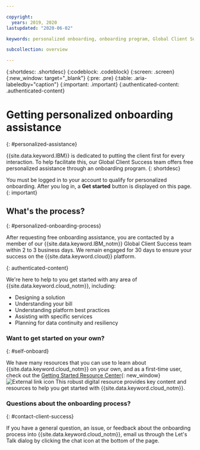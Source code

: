 ```yaml
---

copyright:
  years: 2019, 2020
lastupdated: "2020-06-02"

keywords: personalized onboarding, onboarding program, Global Client Success, getting started, how to, get help, new user, first time, personal, dedicated assistance, cloud onboarding, account setup, first time, how to use cloud, new to cloud, initial setup, sales, direct assignment, onboard, ready to start, help, initial deployment

subcollection: overview

---
```


{:shortdesc: .shortdesc}
{:codeblock: .codeblock}
{:screen: .screen}
{:new_window: target="_blank"}
{:pre: .pre}
{:table: .aria-labeledby="caption"}
{:important: .important}
{:authenticated-content: .authenticated-content}

# Getting personalized onboarding assistance
{: #personalized-assistance}

{{site.data.keyword.IBM}} is dedicated to putting the client first for every interaction. To help facilitate this, our Global Client Success team offers free personalized assistance through an onboarding program.
{: shortdesc}

You must be logged in to your account to qualify for personalized onboarding. After you log in, a **Get started** button is displayed on this page. 
{: important}

## What's the process?
{: #personalized-onboarding-process}

After requesting free onboarding assistance, you are contacted by a member of our {{site.data.keyword.IBM_notm}} Global Client Success team within 2 to 3 business days. We remain engaged for 30 days to ensure your success on the {{site.data.keyword.cloud}} platform. 

<div class="onboarding-ub">
  <div class="ub-widget" style="display: flex;">
    <div ub-in-page="5cbe76490f72eb04484f31e8"></div>
  </div>
</div>
{: authenticated-content}

We're here to help to you get started with any area of {{site.data.keyword.cloud_notm}}, including: 
* Designing a solution 
* Understanding your bill
* Understanding platform best practices  
* Assisting with specific services 
* Planning for data continuity and resiliency

### Want to get started on your own?
{: #self-onboard}

We have many resources that you can use to learn about {{site.data.keyword.cloud_notm}} on your own, and as a first-time user, check out the [Getting Started Resource Center](https://www.ibm.com/cloud/get-started/resources){: new_window} ![External link icon](../icons/launch-glyph.svg "External link icon") This robust digital resource provides key content and resources to help you get started with {{site.data.keyword.cloud_notm}}.

### Questions about the onboarding process?
{: #contact-client-success}

If you have a general question, an issue, or feedback about the onboarding process into {{site.data.keyword.cloud_notm}}, email us through the Let's Talk dialog by clicking the chat icon at the bottom of the page. 


